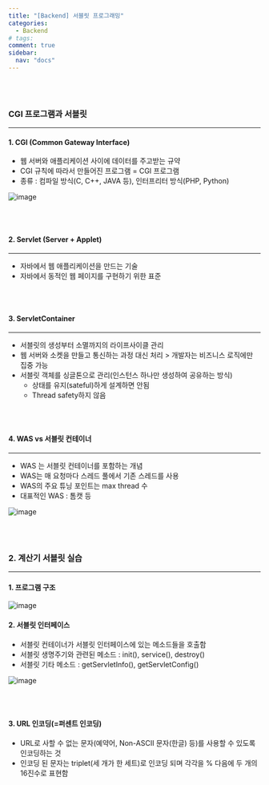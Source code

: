 ```yaml
---
title: "[Backend] 서블릿 프로그래밍"
categories:
  - Backend
# tags:
comment: true
sidebar:
  nav: "docs"
---
```



<br><br>

### CGI 프로그램과 서블릿
---
#### 1. CGI (Common Gateway Interface)
 - 웹 서버와 애플리케이션 사이에 데이터를 주고받는 규약
 - CGI 규칙에 따라서 만들어진 프로그램 = CGI 프로그램
 - 종류 : 컴파일 방식(C, C++, JAVA 등), 인터프리터 방식(PHP, Python)

![image](https://github.com/MIMjae/MIMjae.github.io/assets/84848848/501cc680-7d42-42aa-83e0-9d7bf5a75fd1)

<br><br>

#### 2. Servlet (Server + Applet)
---
- 자바에서 웹 애플리케이션을 만드는 기술
- 자바에서 동적인 웹 페이지를 구현하기 위한 표준


<br><br>

#### 3. ServletContainer
--- 
- 서블릿의 생성부터 소멸까지의 라이프사이클 관리
- 웹 서버와 소켓을 만들고 통신하는 과정 대신 처리 > 개발자는 비즈니스 로직에만 집중 가능
- 서블릿 객체를 싱글톤으로 관리(인스턴스 하나만 생성하여 공유하는 방식)
  - 상태를 유지(sateful)하게 설계하면 안됨
  - Thread safety하지 않음

<br><br>

#### 4. WAS vs 서블릿 컨테이너
---
- WAS 는 서블릿 컨테이너를 포함하는 개념
- WAS는 매 요청마다 스레드 풀에서 기존 스레드를 사용
- WAS의 주요 튜닝 포인트는 max thread 수
- 대표적인 WAS : 톰캣 등

 ![image](https://github.com/MIMjae/MIMjae.github.io/assets/84848848/deb78c56-5458-4a58-87d3-6f61e00c1692)
 

<br><br>


### 2. 계산기 서블릿 실습
---
#### 1. 프로그램 구조
![image](https://github.com/MIMjae/MIMjae.github.io/assets/84848848/be20baa7-503a-4802-abc9-adbfc1975bd8)


#### 2. 서블릿 인터페이스
- 서블릿 컨테이너가 서블릿 인터페이스에 있는 메소드들을 호출함
- 서블릿 생명주기와 관련된 메소드 : init(), service(), destroy()
- 서블릿 기타 메소드 : getServletInfo(), getServletConfig()


![image](https://github.com/MIMjae/MIMjae.github.io/assets/84848848/7244b3e5-0286-4adc-b2f3-f8d3c4d44edb)


<br><br>

#### 3. URL 인코딩(=퍼센트 인코딩)
- URL로 사할 수 없는 문자(예약어, Non-ASCII 문자(한글) 등)를 사용할 수 있도록 인코딩하는 것
- 인코딩 된 문자는 triplet(세 개가 한 세트)로 인코딩 되며 각각을 % 다음에 두 개의 16진수로 표현함